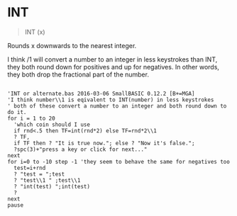 # INT

> INT (x)

Rounds x downwards to the nearest integer.

I think /1 will convert a number to an integer in less keystrokes than INT, they both round down for positives and up for negatives.
In other words, they both drop the fractional part of the number.

~~~

'INT or alternate.bas 2016-03-06 SmallBASIC 0.12.2 [B+=MGA]
'I think number\\1 is eqivalent to INT(number) in less keystrokes
' both of these convert a number to an integer and both round down to do it.
for i = 1 to 20
  'which coin should I use
  if rnd<.5 then TF=int(rnd*2) else TF=rnd*2\\1
  ? TF,
  if TF then ? "It is true now."; else ? "Now it's false.";
  ?spc(3)+"press a key or click for next..."
next
for i=0 to -10 step -1 'they seem to behave the same for negatives too
  test=i+rnd
  ? "test = ";test
  ? "test\\1 " ;test\\1
  ? "int(test) ";int(test)
  ?
next
pause

~~~

